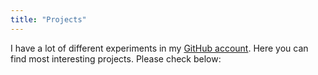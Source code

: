 ```yaml
---
title: "Projects"
---
```


I have a lot of different experiments in my [GitHub account](https://github.com/Pencroff). Here you can find most interesting projects. Please check below:
